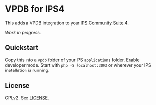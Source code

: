# VPDB for IPS4

This adds a VPDB integration to your [IPS Community Suite 4](http://invisionpower.com/).

*Work in progress.*

## Quickstart

Copy this into a `vpdb` folder of your IPS `applications` folder. Enable 
developer mode. Start with `php -S localhost:3003` or wherever your IPS
installation is running.

## License

GPLv2. See [LICENSE](LICENSE).